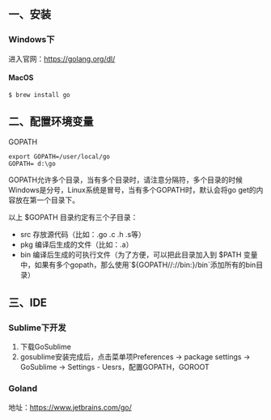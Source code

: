 ## 一、安装

### Windows下

进入官网：https://golang.org/dl/

#### MacOS

```
$ brew install go
```



## 二、配置环境变量

GOPATH

```
export GOPATH=/user/local/go
GOPATH= d:\go
```

GOPATH允许多个目录，当有多个目录时，请注意分隔符，多个目录的时候Windows是分号，Linux系统是冒号，当有多个GOPATH时，默认会将go get的内容放在第一个目录下。

以上 $GOPATH 目录约定有三个子目录：

- src 存放源代码（比如：.go .c .h .s等）
- pkg 编译后生成的文件（比如：.a）
- bin 编译后生成的可执行文件（为了方便，可以把此目录加入到 $PATH 变量中，如果有多个gopath，那么使用`${GOPATH//://bin:}/bin`添加所有的bin目录）

## 三、IDE

### Sublime下开发
1. 下载GoSublime
2. gosublime安装完成后，点击菜单项Preferences -> package settings -> GoSublime -> Settings - Uesrs，配置GOPATH，GOROOT

### Goland
地址：https://www.jetbrains.com/go/



